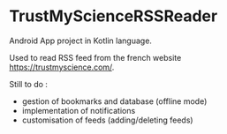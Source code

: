 ﻿# TrustMyScienceRSSReader
Android App project in Kotlin language.

Used to read RSS feed from the french website https://trustmyscience.com/.

Still to do :
- gestion of bookmarks and database (offline mode)
- implementation of notifications
- customisation of feeds (adding/deleting feeds)
